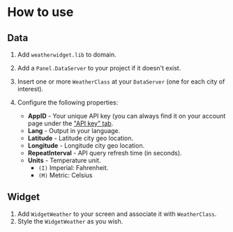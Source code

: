 # How to use

## Data
1. Add `weatherwidget.lib` to domain.

2. Add a `Panel.DataServer` to your project if it doesn't exist.

3. Insert one or more `WeatherClass` at your `DataServer` (one for each city of interest).

4. Configure the following properties:
    * **AppID** - Your unique API key (you can always find it on your account page under the ["API key" tab](https://home.openweathermap.org/users/sign_in).
    * **Lang** - Output in your language.
    * **Latitude** - Latitude city geo location.
    * **Longitude** - Longitude city geo location.
    * **RepeatInterval** - API query refresh time (in seconds).
    * **Units** - Temperature unit. 
        - `(I)` Imperial: Fahrenheit.
        - `(M)` Metric: Celsius

## Widget
1. Add `WidgetWeather` to your screen and associate it with `WeatherClass`.
2. Style the `WidgetWeather` as you wish.
